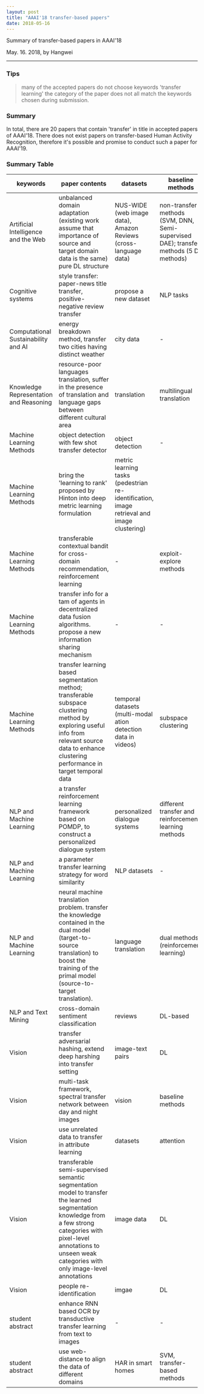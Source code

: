 ```yaml
---
layout: post
title: "AAAI'18 transfer-based papers"
date: 2018-05-16
---
```



﻿Summary of transfer-based papers in AAAI'18

May. 16. 2018, by Hangwei

-----------------------------------------------------

### Tips
> many of the accepted papers do not choose keywords 'transfer learning'
> the category of the paper does not all match the keywords chosen during submission.

### Summary
In total, there are 20 papers that contain 'transfer' in title in accepted papers of AAAI'18. There does not exist papers on transfer-based Human Activity Recognition, therefore it's possible and promise to conduct such a paper for AAAI'19.

### Summary Table

|keywords  |paper contents      | datasets  | baseline methods                |
|--------|------------|----------------|-----|
|Artificial Intelligence and the Web| unbalanced domain adaptation (existing work assume that importance of source and target domain data is the same)  pure DL structure            | NUS-WIDE (web image data), Amazon Reviews (cross-language data) | non-transfer methods (SVM, DNN, Semi-supervised DAE); transfer methods (5 DL methods)
|Cognitive systems       | style transfer: paper-news title transfer, positive-negative review transfer      |propose a new dataset        | NLP tasks |
|Computational Sustainability and AI    |energy breakdown method, transfer two cities having distinct weather|city data| -|
|Knowledge Representation and Reasoning    |resource-poor languages translation, suffer in the presence of translation and language gaps between different cultural area |translation|  multilingual translation  |
|Machine Learning Methods |object detection with few shot transfer detector|object detection|-|
|Machine Learning Methods | bring the 'learning to rank' proposed by Hinton into deep metric learning formulation |metric learning tasks (pedestrian re-identification, image retrieval and image clustering)||
|Machine Learning Methods | transferable contextual bandit for cross-domain recommendation, reinforcement learning | - | exploit-explore methods |
| Machine Learning Methods | transfer info for a tam of agents in decentralized data fusion algorithms. propose a new information sharing mechanism | - |  -|
| Machine Learning Methods  | transfer learning based segmentation method; transferable subspace clustering method by exploring useful info from relevant source data to enhance clustering performance in target temporal data | temporal datasets (multi-modal ation detection data in videos) | subspace clustering |
| NLP and Machine Learning | a transfer reinforcement learning framework based on POMDP, to construct a personalized dialogue system | personalized dialogue systems | different transfer and reinforcement learning methods |
| NLP and Machine Learning | a parameter transfer learning strategy for word similarity | NLP datasets | - |
| NLP and Machine Learning | neural machine translation problem. transfer the knowledge contained in the dual model (target-to-source translation) to boost the training of the primal model (source-to-target translation). | language translation | dual methods (reinforcement learning) |
| NLP and Text Mining | cross-domain sentiment classification | reviews | DL-based |
| Vision | transfer adversarial hashing, extend deep harshing into transfer setting | image-text pairs | DL |
| Vision | multi-task framework, spectral transfer network between day and night images | vision | baseline methods |
| Vision | use unrelated data to transfer in attribute learning | datasets | attention |
| Vision | transferable semi-supervised semantic segmentation model to transfer the learned segmentation knowledge from a few strong categories with pixel-level annotations to unseen weak categories with only image-level annotations | image data | DL |
| Vision | people re-identification | imgae | DL |
| student abstract | enhance RNN based OCR by transductive transfer learning from text to images | - | - |
| student abstract | use web-distance to align the data of different domains | HAR in smart homes | SVM, transfer-based methods |


